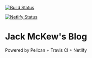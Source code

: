[![Build Status](https://travis-ci.com/JackMcKew/jackmckew.github.io.svg?branch=master)](https://travis-ci.com/JackMcKew/jackmckew.github.io)

[![Netlify Status](https://api.netlify.com/api/v1/badges/f34d68b4-c1f0-457c-9274-cfa435a8958b/deploy-status)](https://app.netlify.com/sites/nifty-engelbart-ce3324/deploys)

# Jack McKew's Blog

Powered by Pelican + Travis CI + Netlify